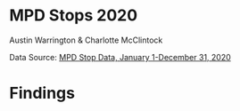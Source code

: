 
# MPD Stops 2020
Austin Warrington & Charlotte McClintock

Data Source: [MPD Stop Data, January 1-December 31, 2020](https://mpdc.dc.gov/node/1523926)


# Findings


